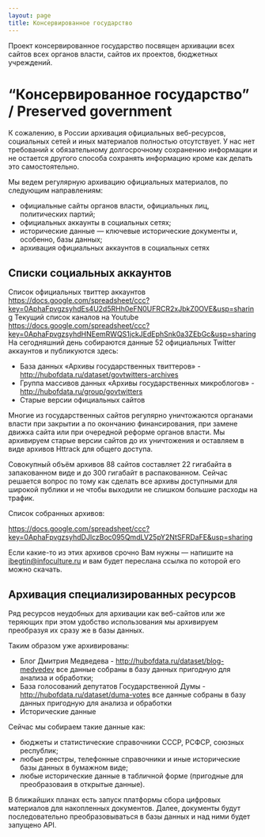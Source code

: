 ```yaml
---
layout: page
title: Консервированное государство
---
```


Проект консервированное государство посвящен архивации всех сайтов всех органов власти, сайтов их проектов, бюджетных учреждений.

# “Консервированное государство” / Preserved government

К сожалению, в России архивация официальных веб-ресурсов, социальных сетей и иных материалов полностью отсутствует. У нас нет требований к обязательному долгосрочному сохранению информации и не остается другого способа сохранять информацию кроме как делать это самостоятельно.

Мы ведем регулярную архивацию официальных материалов, по следующим направлениям:

* официальные сайты органов власти, официальных лиц, политических партий;
* oфициальных аккаунты в социальных сетях;
* исторические данные — ключевые исторические документы и, особенно, базы данных;
* архивация официальных аккаунтов в социальных сетях

## Списки социальных аккаунтов

Список официальных твиттер аккаунтов https://docs.google.com/spreadsheet/ccc?key=0AphaFpvgzsyhdEs4U2d5RHh0eFN0UFRCR2xJbkZ0OVE&usp=sharing
Текущий список каналов на Youtube https://docs.google.com/spreadsheet/ccc?key=0AphaFpvgzsyhdHNEemRWQS1jckJEdEphSnk0a3ZEbGc&usp=sharing
На сегодняшний день собираются данные 52 официальных Twitter аккаунтов и публикуются здесь:

* База данных «Архивы государственных твиттеров» - http://hubofdata.ru/dataset/govtwitters-archives
* Группа массивов данных «Архивы государственных микроблогов» - http://hubofdata.ru/group/govtwitters
* Старые версии официальных сайтов

Многие из государственных сайтов регулярно уничтожаются органами власти при закрытии а по окончанию финансирования, при замене движка сайта или при очередной реформе органов власти. Мы архивируем старые версии сайтов до их уничтожения и оставляем в виде архивов Httrack для общего доступа.

Совокупный объём архивов 88 сайтов составляет 22 гигабайта в запакованном виде и до 300 гигабайт в распакованном. Сейчас решается вопрос по тому как сделать все архивы доступными для широкой публики и не чтобы выходили не слишком большие расходы на трафик.

Список собранных архивов:

https://docs.google.com/spreadsheet/ccc?key=0AphaFpvgzsyhdDJlczBoc095QmdLV25pY2NtSFRDaFE&usp=sharing

Если какие-то из этих архивов срочно Вам нужны — напишите на ibegtin@infoculture.ru и вам будет переслана ссылка по которой его можно скачать.

## Архивация специализированных ресурсов

Ряд ресурсов неудобных для архивации как веб-сайтов или же теряющих при этом удобство использования мы архивируем преобразуя их сразу же в базы данных.

Таким образом уже архивированы:

* Блог Дмитрия Медведева - http://hubofdata.ru/dataset/blog-medvedev все данные собраны в базу данных пригодную для анализа и обработки;
* База голосований депутатов Государственной Думы - http://hubofdata.ru/dataset/duma-votes все данные собраны в базу данных пригодную для анализа и обработки
* Исторические данные

Сейчас мы собираем такие данные как:

* бюджеты и статистические справочники СССР, РСФСР, союзных республик;
* любые реестры, телефонные справочники и иные исторические базы данных в бумажном виде;
* любые исторические данные в табличной форме (пригодные для преобразоваия в открытые данные).

В ближайших планах есть запуск платформы сбора цифровых материалов для накопленных документов. Далее, документы будут последовательно преобразовываться в базы данных и над ними будет запущено API.
